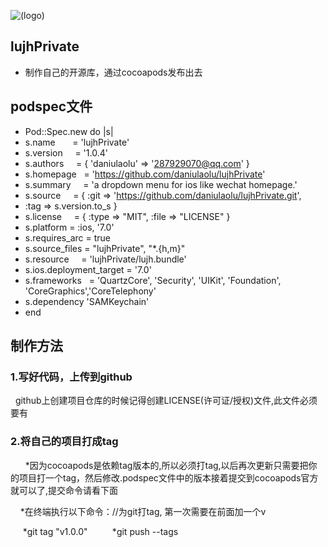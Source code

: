 ![(logo)](http://images.cnitblog.com/blog2015/497279/201505/051004492043385.png)
## lujhPrivate
* 制作自己的开源库，通过cocoapods发布出去
## podspec文件
* Pod::Spec.new do |s|
* s.name        = 'lujhPrivate'
* s.version     = '1.0.4'
* s.authors     = { 'daniulaolu' => '287929070@qq.com' }
* s.homepage    = 'https://github.com/daniulaolu/lujhPrivate'
* s.summary     = 'a dropdown menu for ios like wechat homepage.'
* s.source      = { :git => 'https://github.com/daniulaolu/lujhPrivate.git',
* :tag => s.version.to_s }
* s.license     = { :type => "MIT", :file => "LICENSE" }
* s.platform = :ios, '7.0'
* s.requires_arc = true
* s.source_files = "lujhPrivate", "*.{h,m}"
* s.resource     = 'lujhPrivate/lujh.bundle'
* s.ios.deployment_target = '7.0'
* s.frameworks   =  'QuartzCore', 'Security', 'UIKit', 'Foundation', 'CoreGraphics','CoreTelephony'
* s.dependency 'SAMKeychain'
* end

## 制作方法

### 1.写好代码，上传到github

    github上创建项目仓库的时候记得创建LICENSE(许可证/授权)文件,此文件必须要有

### 2.将自己的项目打成tag
   
      *因为cocoapods是依赖tag版本的,所以必须打tag,以后再次更新只需要把你的项目打一个tag，然后修改.podspec文件中的版本接着提交到cocoapods官方就可以了,提交命令请看下面
    
      *在终端执行以下命令：//为git打tag, 第一次需要在前面加一个v
 
      *git tag "v1.0.0"     
      *git push --tags
